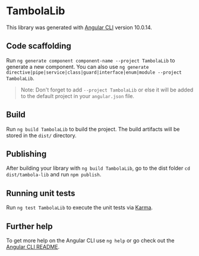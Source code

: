 # TambolaLib

This library was generated with [Angular CLI](https://github.com/angular/angular-cli) version 10.0.14.

## Code scaffolding

Run `ng generate component component-name --project TambolaLib` to generate a new component. You can also use `ng generate directive|pipe|service|class|guard|interface|enum|module --project TambolaLib`.
> Note: Don't forget to add `--project TambolaLib` or else it will be added to the default project in your `angular.json` file. 

## Build

Run `ng build TambolaLib` to build the project. The build artifacts will be stored in the `dist/` directory.

## Publishing

After building your library with `ng build TambolaLib`, go to the dist folder `cd dist/tambola-lib` and run `npm publish`.

## Running unit tests

Run `ng test TambolaLib` to execute the unit tests via [Karma](https://karma-runner.github.io).

## Further help

To get more help on the Angular CLI use `ng help` or go check out the [Angular CLI README](https://github.com/angular/angular-cli/blob/master/README.md).
